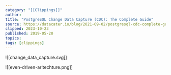 ```yaml
---
category: "[[Clippings]]"
author: 
title: "PostgreSQL Change Data Capture (CDC): The Complete Guide"
source: https://datacater.io/blog/2021-09-02/postgresql-cdc-complete-guide.html
clipped: 2023-10-23
published: 2019-05-20
topics: 
tags: [clippings]
---
```


![[change_data_capture.svg]]


![[even-driven-aritechture.png]]